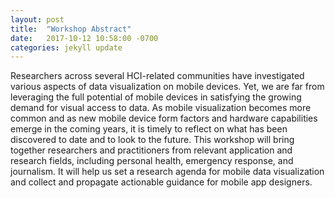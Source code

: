 ```yaml
---
layout: post
title:  "Workshop Abstract"
date:   2017-10-12 10:58:00 -0700
categories: jekyll update
---
```


Researchers across several HCI-related communities have investigated various aspects of data visualization on mobile devices. Yet, we are far from leveraging the full potential of mobile devices in satisfying the growing demand for visual access to data. As mobile visualization becomes more common and as new mobile device form factors and hardware capabilities emerge in the coming years, it is timely to reflect on what has been discovered to date and to look to the future. This workshop will bring together researchers and practitioners from relevant application and research fields, including personal health, emergency response, and journalism. It will help us set a research agenda for mobile data visualization and collect and propagate actionable guidance for mobile app designers.